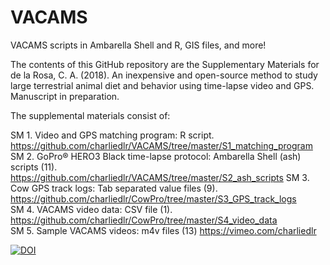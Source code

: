 # VACAMS
VACAMS scripts in Ambarella Shell and R, GIS files, and more!

The contents of this GitHub repository are the Supplementary Materials for de la Rosa, C. A. (2018). An inexpensive and open-source method to study large terrestrial animal diet and behavior using time-lapse video and GPS. Manuscript in preparation. 

The supplemental materials consist of:  

SM 1. Video and GPS matching program: R script. https://github.com/charliedlr/VACAMS/tree/master/S1_matching_program
SM 2. GoPro® HERO3 Black time-lapse protocol: Ambarella Shell (ash) scripts (11). https://github.com/charliedlr/VACAMS/tree/master/S2_ash_scripts
SM 3. Cow GPS track logs: Tab separated value files (9). https://github.com/charliedlr/CowPro/tree/master/S3_GPS_track_logs  
SM 4. VACAMS video data: CSV file (1). https://github.com/charliedlr/CowPro/tree/master/S4_video_data  
SM 5. Sample VACAMS videos: m4v files (13) https://vimeo.com/charliedlr  

[![DOI](https://zenodo.org/badge/128265435.svg)](https://zenodo.org/badge/latestdoi/128265435)
